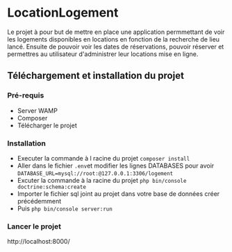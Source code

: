 # LocationLogement

Le projet à pour but de mettre en place une application permmettant de voir les logements disponibles en locations en fonction de la recherche de lieu lancé. Ensuite de pouvoir voir les dates de réservations, pouvoir réserver et permettres au utilisateur d'administrer leur locations mise en ligne.

## Téléchargement et installation du projet

### Pré-requis
 * Server WAMP
 * Composer
 * Télécharger le projet
 
### Installation

 * Executer la commande à l racine du projet `composer install`
 * Aller dans le fichier `.env`et modifier les lignes DATABASES pour avoir `DATABASE_URL=mysql://root:@127.0.0.1:3306/logement`
 * Excuter la commande à la racine du projet `php bin/console doctrine:schema:create`
 * Importer le fichier sql joint au projet dans votre base de données créer précédemment
 * Puis `php bin/console server:run`
 
### Lancer le projet

http://localhost:8000/

